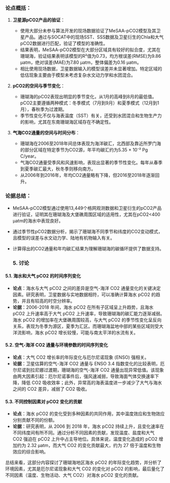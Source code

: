 ### 论点概括：

1. **卫星源pCO2产品的验证**：
   - 使用大部分未参与算法开发的现场数据验证了MeSAA-pCO2模型及其卫星产品。通过与SOCAT中的现场SST、SSS数据及卫星衍生的Chla和大气pCO2数据进行匹配，验证了模型的准确性。
   - 结果表明，MeSAA-pCO2模型在大部分区域具有较好的拟合度，尤其在珊瑚海，验证结果表明该模型的R²值为0.73，均方根误差(RMSE)为9.86 μatm，绝对误差(MAE)为7.80 μatm，整体偏差为0.16 μatm。
   - 相比使用现场数据，卫星数据输入的模型误差并未显著增加。特定区域的低估现象主要由于模型未考虑复杂水文动力学和水团混合。

2. **pCO2的空间与季节变化**：
   - 珊瑚海的pCO2表现出明显的季节变化，从1月的高峰到8月的最低值。pCO2主要遵循两种模式：冬季模式（7月到9月）和夏季模式（12月到1月），春秋季为过渡期。
   - 季节性变化不仅与海表温度（SST）有关，还受到水团混合和生物生产力的影响，尤其在东南珊瑚海区域存在不确定性。

3. **气海CO2通量的空间与时间分布**：
   - 珊瑚海在2006至2018年间总体表现为海洋碳汇，北西部及靠近所罗门海的部分区域在特定季节为CO2源，年平均碳汇约为5.35 × 10⁻² Pg C/year。
   - 气海CO2通量受季风和风速影响，表现出显著的季节性变化。每年从春季到夏季碳汇最大，秋冬季则移向南方。
   - 从2006年到2016年，年均CO2通量略有下降，但2016至2018年逐渐回升。

### 论据总结：
- MeSAA-pCO2模型通过使用13,449个格网观测数据和卫星衍生的pCO2产品进行验证，证明其在珊瑚海及大堡礁周围区域的适用性，尤其在pCO2<400 μatm的海水中表现良好。
- 通过季节性pCO2数据分析，揭示了珊瑚海不同季节和纬度的CO2变动模式，且模型的误差与水文动力学、陆地有机物输入有关。
- 计算得出的CO2通量和年均碳汇结果为理解珊瑚海的碳循环提供了数据支持。


  ### 5. 讨论

#### 5.1. 海水和大气 pCO2 的时间序列变化

- **论点**：海水与大气 pCO2 之间的差异是空气-海洋 CO2 通量变化的关键决定因素。研究表明，卫星数据与实地数据相符，可以准确计算海水 pCO2 的趋势，并且有较高的时空分辨率。
- **论据**：2006-2018 年间，海水 pCO2 在所有子区域呈上升趋势，且海水 pCO2 上升速率高于大气 pCO2 上升速率，导致珊瑚海的碳汇能力逐渐减弱。海水 pCO2 的增加率在大堡礁周围较高，与大气 pCO2 的季节性变化呈反向关系，表现为冬季为源区，夏季为汇区。而珊瑚海盆地中部的某些区域则受大洋流影响，海水 pCO2 增长较慢，可能与南太平洋的水流有关。

#### 5.2. 空气-海洋 CO2 通量与环境参数的时间序列变化

- **论点**：大气 CO2 增长率的年际变化与厄尔尼诺现象 (ENSO) 强相关。
- **论据**：卫星估算的空气-海洋 CO2 通量与 ENSO 3.4 指数变化的比较表明，厄尔尼诺到拉尼娜过渡期，珊瑚海的空气-海洋 CO2 通量出现异常低值。该现象由两大因素引起：厄尔尼诺事件后，强风速减弱，导致海面气体交换速率下降，降低 CO2 吸收效率；此外，异常高的海表温度进一步减少了大气与海水之间的 CO2 差异，减弱了 CO2 吸收。

#### 5.3. 不同控制因素对 pCO2 变化的贡献

- **论点**：海水 pCO2 的变化受到多种因素的共同作用，其中温度效应和生物效应分别贡献不同的份额。
- **论据**：研究表明，从 2006 到 2018 年，海水 pCO2 持续上升，且变化速率在不同纬度间有所不同。通过分析不同因素的贡献，发现温度、盐度和大气 CO2 强迫在 pCO2 上升中占主导地位。具体来说，温度变化造成的 pCO2 增加约为 2.32 μatm，而大气 CO2 的变化贡献最大，约为 27 倍于温度和生物效应的综合影响。

总结来看，这部分内容探讨了珊瑚海地区海水 pCO2 的年际变化趋势，并分析了环境因素，尤其是厄尔尼诺现象和大气 CO2 的变化对 pCO2 的影响，最后量化了不同因素（温度、生物活动、大气 CO2）对海水 pCO2 变化的贡献。
